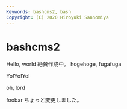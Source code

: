 ```yaml
---
Keywords: bashcms2, bash
Copyright: (C) 2020 Hiroyuki Sannomiya
---
```


# bashcms2
Hello, world
絶賛作成中。
hogehoge, fugafuga


Yo!Yo!Yo!


oh, lord


foobar
ちょっと変更しました。
